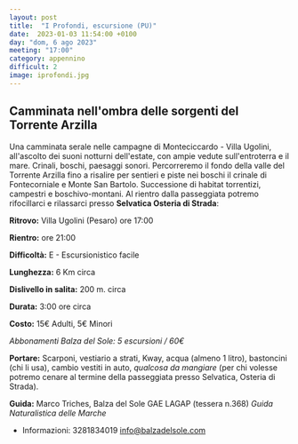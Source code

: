 ```yaml
---
layout: post
title:  "I Profondi, escursione (PU)"
date:  2023-01-03 11:54:00 +0100
day: "dom, 6 ago 2023"
meeting: "17:00"
category: appennino 
difficult: 2
image: iprofondi.jpg
---
```


## Camminata nell'ombra delle sorgenti del Torrente Arzilla

Una camminata serale nelle campagne di Monteciccardo - Villa Ugolini, all'ascolto dei suoni notturni dell'estate, con ampie vedute sull'entroterra e il mare. Crinali, boschi, paesaggi sonori.
Percorreremo il fondo della valle del Torrente Arzilla fino a risalire per sentieri e piste nei boschi il crinale di Fontecorniale e Monte San Bartolo. Successione di habitat torrentizi, campestri e boschivo-montani.
Al rientro dalla passeggiata potremo rifocillarci e rilassarci presso **Selvatica Osteria di Strada**: 

**Ritrovo:** Villa Ugolini (Pesaro) ore 17:00

**Rientro:** ore 21:00 

**Difficoltà:** E - Escursionistico facile

**Lunghezza:** 6 Km circa

**Dislivello in salita:** 200 m. circa

**Durata:** 3:00 ore circa

**Costo:** 15€ Adulti, 5€ Minori

*Abbonamenti Balza del Sole: 5 escursioni / 60€*

**Portare:** Scarponi, vestiario a strati, Kway, acqua (almeno 1 litro), bastoncini (chi li usa), cambio vestiti in auto, *qualcosa da mangiare* (per chi volesse potremo cenare al termine della passeggiata presso Selvatica, Osteria di Strada).

**Guida:** Marco Triches, Balza del Sole GAE LAGAP (tessera n.368)
*Guida Naturalistica delle Marche*
+ Informazioni:    3281834019    info@balzadelsole.com
